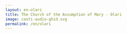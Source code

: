 ```yaml
---
layout: en-olari
title: The Church of the Assumption of Mary - Olari
image: casti-audio-ghid.svg
permalink: /en/olari
---
```


